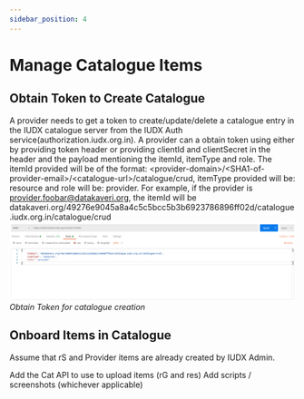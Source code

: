 ```yaml
---
sidebar_position: 4
---
```

 
# Manage Catalogue Items

## Obtain Token to Create Catalogue
A provider needs to get a token to create/update/delete a catalogue entry in the IUDX catalogue server from the IUDX Auth service(authorization.iudx.org.in). 
A provider can a obtain token using either by providing token header or providing clientId and clientSecret in the header and the payload mentioning the itemId, itemType and role.
The itemId provided will be of the format: \<provider-domain\>/\<SHA1-of-provider-email\>/\<catalogue-url\>/catalogue/crud, itemType provided will be: resource and role will be: provider.
For example, if the provider is provider.foobar@datakaveri.org, the itemId will be datakaveri.org/49276e9045a8a4c5c5bcc5b3b6923786896ff02d/catalogue.iudx.org.in/catalogue/crud
![Obtain onboarder token](../../resources/cat/provider_onboard.png)<br/>
*Obtain Token for catalogue creation*



## Onboard Items in Catalogue
Assume that rS and Provider items are already created by IUDX Admin. 

Add the Cat API to use to upload items (rG and res)
Add scripts / screenshots (whichever applicable)

